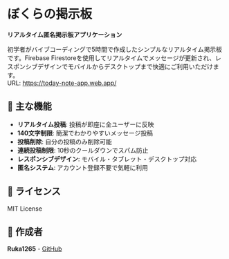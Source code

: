 # ぼくらの掲示板

**リアルタイム匿名掲示板アプリケーション**

初学者がバイブコーディングで5時間で作成したシンプルなリアルタイム掲示板です。Firebase Firestoreを使用してリアルタイムでメッセージが更新され、レスポンシブデザインでモバイルからデスクトップまで快適にご利用いただけます。  
URL: https://today-note-app.web.app/

## 🔧 主な機能

- **リアルタイム投稿**: 投稿が即座に全ユーザーに反映
- **140文字制限**: 簡潔でわかりやすいメッセージ投稿
- **投稿削除**: 自分の投稿のみ削除可能
- **連続投稿制限**: 10秒のクールダウンでスパム防止
- **レスポンシブデザイン**: モバイル・タブレット・デスクトップ対応
- **匿名システム**: アカウント登録不要で気軽に利用

## 📝 ライセンス

MIT License

## 👤 作成者

**Ruka1265** - [GitHub](https://github.com/Ruka1265)
